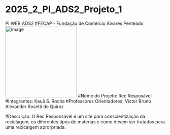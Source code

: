 # 2025_2_PI_ADS2_Projeto_1
PI WEB ADS2
#FECAP - Fundação de Comércio Álvares Penteado
<img width="225" height="225" alt="image" src="https://github.com/user-attachments/assets/12b8c6ea-8f4a-45d5-b717-eb0474c08ed6" />
#Nome do Projeto: Rec Resposável
#Integrantes: Kauã S. Rocha
#Professores Orientadores: Victor Bruno Alexander Rosetti de Quiroz

#Descrição: O Rec Responsável é um site para conscientização da reciclagem, os diferentes tipos de materias e como devem ser tratados para uma recicalgem aprorpriada.
